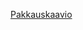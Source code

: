 [Pakkauskaavio](https://github.com/venlavanhala/ot_harjoitustyo/blob/main/dokumentaatio/WhatsApp%20Image%202023-04-18%20at%2015.11.58.jpeg)
